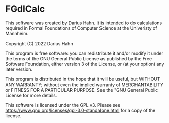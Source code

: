 # FGdICalc
This software was created by Darius Hahn.
It is intended to do calculations required in Formal Foundations of Computer Science at the Univeristy of Mannheim.

Copyright (C) 2022 Darius Hahn

This program is free software: you can redistribute it and/or modify it under the terms of the GNU General Public License as published by the Free Software Foundation, either version 3 of the License, or (at your option) any later version.

This program is distributed in the hope that it will be useful, but WITHOUT ANY WARRANTY; without even the implied warranty of MERCHANTABILITY or FITNESS FOR A PARTICULAR PURPOSE. See the "GNU General Public License for more details.			    

This software is licensed under the GPL v3.
Please see https://www.gnu.org/licenses/gpl-3.0-standalone.html for a copy of the license.
